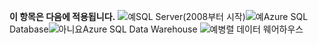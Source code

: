 <Token>**이 항목은 다음에 적용됩니다.** ![예](media/yes.png)SQL Server(2008부터 시작)![예](media/yes.png)Azure SQL Database![아니요](media/no.png)Azure SQL Data Warehouse ![예](media/yes.png)병렬 데이터 웨어하우스 </Token>

